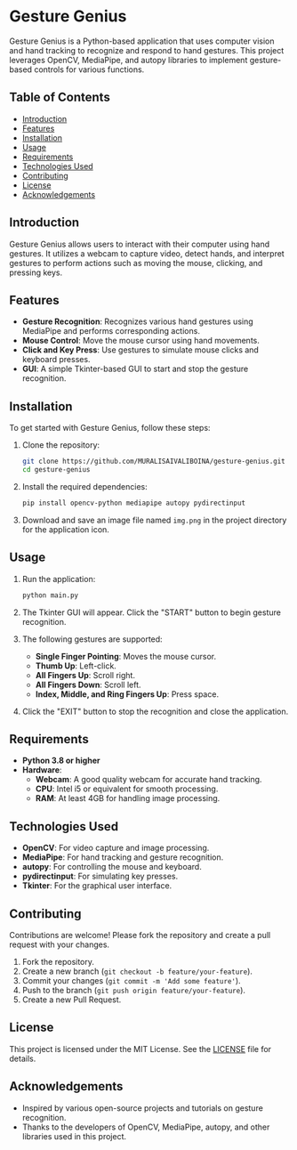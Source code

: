 # Gesture Genius

Gesture Genius is a Python-based application that uses computer vision and hand tracking to recognize and respond to hand gestures. This project leverages OpenCV, MediaPipe, and autopy libraries to implement gesture-based controls for various functions.

## Table of Contents
- [Introduction](#introduction)
- [Features](#features)
- [Installation](#installation)
- [Usage](#usage)
- [Requirements](#requirements)
- [Technologies Used](#technologies-used)
- [Contributing](#contributing)
- [License](#license)
- [Acknowledgements](#acknowledgements)

## Introduction
Gesture Genius allows users to interact with their computer using hand gestures. It utilizes a webcam to capture video, detect hands, and interpret gestures to perform actions such as moving the mouse, clicking, and pressing keys.

## Features
- **Gesture Recognition**: Recognizes various hand gestures using MediaPipe and performs corresponding actions.
- **Mouse Control**: Move the mouse cursor using hand movements.
- **Click and Key Press**: Use gestures to simulate mouse clicks and keyboard presses.
- **GUI**: A simple Tkinter-based GUI to start and stop the gesture recognition.

## Installation
To get started with Gesture Genius, follow these steps:

1. Clone the repository:
   ```bash
   git clone https://github.com/MURALISAIVALIBOINA/gesture-genius.git
   cd gesture-genius
   ```

2. Install the required dependencies:
   ```bash
   pip install opencv-python mediapipe autopy pydirectinput
   ```

3. Download and save an image file named `img.png` in the project directory for the application icon.

## Usage
1. Run the application:
   ```bash
   python main.py
   ```

2. The Tkinter GUI will appear. Click the "START" button to begin gesture recognition.

3. The following gestures are supported:
   - **Single Finger Pointing**: Moves the mouse cursor.
   - **Thumb Up**: Left-click.
   - **All Fingers Up**: Scroll right.
   - **All Fingers Down**: Scroll left.
   - **Index, Middle, and Ring Fingers Up**: Press space.

4. Click the "EXIT" button to stop the recognition and close the application.

## Requirements
- **Python 3.8 or higher**
- **Hardware**:
  - **Webcam**: A good quality webcam for accurate hand tracking.
  - **CPU**: Intel i5 or equivalent for smooth processing.
  - **RAM**: At least 4GB for handling image processing.

## Technologies Used
- **OpenCV**: For video capture and image processing.
- **MediaPipe**: For hand tracking and gesture recognition.
- **autopy**: For controlling the mouse and keyboard.
- **pydirectinput**: For simulating key presses.
- **Tkinter**: For the graphical user interface.

## Contributing
Contributions are welcome! Please fork the repository and create a pull request with your changes.

1. Fork the repository.
2. Create a new branch (`git checkout -b feature/your-feature`).
3. Commit your changes (`git commit -m 'Add some feature'`).
4. Push to the branch (`git push origin feature/your-feature`).
5. Create a new Pull Request.

## License
This project is licensed under the MIT License. See the [LICENSE](https://github.com/tweag/mediapipe-experiments/blob/master/LICENSE) file for details.

## Acknowledgements
- Inspired by various open-source projects and tutorials on gesture recognition.
- Thanks to the developers of OpenCV, MediaPipe, autopy, and other libraries used in this project.
